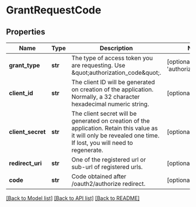 # GrantRequestCode

## Properties
Name | Type | Description | Notes
------------ | ------------- | ------------- | -------------
**grant_type** | **str** | The type of access token you are requesting. Use \&quot;authorization_code\&quot;. | [optional] [default to 'authorization_code']
**client_id** | **str** | The client ID will be generated on creation of the application. Normally, a 32 character hexadecimal numeric string. | [optional] 
**client_secret** | **str** | The client secret will be generated on creation of the application. Retain this value as it will only be revealed one time. If lost, you will need to regenerate. | [optional] 
**redirect_uri** | **str** | One of the registered url or sub-url of registered urls. | [optional] 
**code** | **str** | Code obtained after /oauth2/authorize redirect. | [optional] 

[[Back to Model list]](../README.md#documentation-for-models) [[Back to API list]](../README.md#documentation-for-api-endpoints) [[Back to README]](../README.md)


